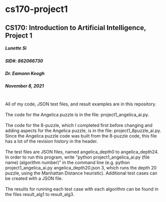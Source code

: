 # cs170-project1
## CS170: Introduction to Artificial Intelligence, Project 1
##### Lunette Si 
##### SID#: 862066730
##### Dr. Eamonn Keogh
##### November 8, 2021
<br/>
All of my code, JSON test files, and result examples are in this repository.
<br/><br/>
The code for the Angelica puzzle is in the file: project1_angelica_ai.py.
<br/><br/>
The code for the 8-puzzle, which I completed first before changing and adding aspects for the Angelica puzzle, is in the file: project1_8puzzle_ai.py. 
Since the Angelica puzzle code was built from the 8-puzzle code, this file has a lot of the revision history in the header.
<br/><br/>
The test files are JSON files, named angelica_depth0 to angelica_depth24. In order to run this program, 
write "python project1_angelica_ai.py (file name) (algorithm number)" in the command line 
(e.g. python project1_angelica_ai.py angelica_depth20.json 3, which runs the depth 20 puzzle, using the Manhattan Distance heuristic). 
Additional test cases can be created with a JSON file.
<br/><br/>
The results for running each test case with each algorithm can be found in the files result_alg1 to result_alg3.
<br/>
